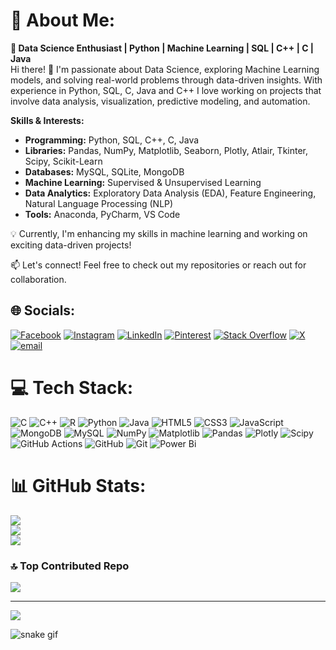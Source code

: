# 💫 About Me:
**🚀 Data Science Enthusiast | Python | Machine Learning | SQL | C++ | C | Java** </br>
Hi there! 👋 I'm passionate about Data Science, exploring Machine Learning models, and solving real-world problems through data-driven insights. With experience in Python, SQL, C, Java and C++ I love working on projects that involve data analysis, visualization, predictive modeling, and automation.

**Skills & Interests:** </br>
- **Programming:** Python, SQL, C++, C, Java </br>
- **Libraries:** Pandas, NumPy, Matplotlib, Seaborn, Plotly, Atlair, Tkinter, Scipy, Scikit-Learn </br>
- **Databases:** MySQL, SQLite, MongoDB </br>
- **Machine Learning:** Supervised & Unsupervised Learning </br>
- **Data Analytics:** Exploratory Data Analysis (EDA), Feature Engineering, Natural Language Processing (NLP) </br>
- **Tools:** Anaconda, PyCharm, VS Code </br>

💡 Currently, I'm enhancing my skills in machine learning and working on exciting data-driven projects! </br>

📫 Let's connect! Feel free to check out my repositories or reach out for collaboration. </br>


## 🌐 Socials:
[![Facebook](https://img.shields.io/badge/Facebook-%231877F2.svg?logo=Facebook&logoColor=white)](https://facebook.com/https://www.facebook.com/pandu.purushotham.77) [![Instagram](https://img.shields.io/badge/Instagram-%23E4405F.svg?logo=Instagram&logoColor=white)](https://instagram.com/https://www.instagram.com/mr__purushotham__jv/) [![LinkedIn](https://img.shields.io/badge/LinkedIn-%230077B5.svg?logo=linkedin&logoColor=white)](https://linkedin.com/in/https://www.linkedin.com/in/jvpurushotham/) [![Pinterest](https://img.shields.io/badge/Pinterest-%23E60023.svg?logo=Pinterest&logoColor=white)](https://pinterest.com/https://in.pinterest.com/pandupuushotham/) [![Stack Overflow](https://img.shields.io/badge/-Stackoverflow-FE7A16?logo=stack-overflow&logoColor=white)](https://stackoverflow.com/users/https://stackoverflow.com/users/22986006/purushotham-j-v) [![X](https://img.shields.io/badge/X-black.svg?logo=X&logoColor=white)](https://x.com/https://x.com/Purushothamjv) [![email](https://img.shields.io/badge/Email-D14836?logo=gmail&logoColor=white)](mailto:jvpurushotham31@gmail.com) 

# 💻 Tech Stack:
![C](https://img.shields.io/badge/c-%2300599C.svg?style=flat&logo=c&logoColor=white) ![C++](https://img.shields.io/badge/c++-%2300599C.svg?style=flat&logo=c%2B%2B&logoColor=white) ![R](https://img.shields.io/badge/r-%23276DC3.svg?style=flat&logo=r&logoColor=white) ![Python](https://img.shields.io/badge/python-3670A0?style=flat&logo=python&logoColor=ffdd54) ![Java](https://img.shields.io/badge/java-%23ED8B00.svg?style=flat&logo=openjdk&logoColor=white) ![HTML5](https://img.shields.io/badge/html5-%23E34F26.svg?style=flat&logo=html5&logoColor=white) ![CSS3](https://img.shields.io/badge/css3-%231572B6.svg?style=flat&logo=css3&logoColor=white) ![JavaScript](https://img.shields.io/badge/javascript-%23323330.svg?style=flat&logo=javascript&logoColor=%23F7DF1E) ![MongoDB](https://img.shields.io/badge/MongoDB-%234ea94b.svg?style=flat&logo=mongodb&logoColor=white) ![MySQL](https://img.shields.io/badge/mysql-4479A1.svg?style=flat&logo=mysql&logoColor=white) ![NumPy](https://img.shields.io/badge/numpy-%23013243.svg?style=flat&logo=numpy&logoColor=white) ![Matplotlib](https://img.shields.io/badge/Matplotlib-%23ffffff.svg?style=flat&logo=Matplotlib&logoColor=black) ![Pandas](https://img.shields.io/badge/pandas-%23150458.svg?style=flat&logo=pandas&logoColor=white) ![Plotly](https://img.shields.io/badge/Plotly-%233F4F75.svg?style=flat&logo=plotly&logoColor=white) ![Scipy](https://img.shields.io/badge/SciPy-%230C55A5.svg?style=flat&logo=scipy&logoColor=%white) ![GitHub Actions](https://img.shields.io/badge/github%20actions-%232671E5.svg?style=flat&logo=githubactions&logoColor=white) ![GitHub](https://img.shields.io/badge/github-%23121011.svg?style=flat&logo=github&logoColor=white) ![Git](https://img.shields.io/badge/git-%23F05033.svg?style=flat&logo=git&logoColor=white) ![Power Bi](https://img.shields.io/badge/power_bi-F2C811?style=flat&logo=powerbi&logoColor=black)
# 📊 GitHub Stats:
![](https://github-readme-stats.vercel.app/api?username=jvpurushotham&theme=dark&hide_border=false&include_all_commits=true&count_private=true)<br/>
![](https://github-readme-streak-stats.herokuapp.com/?user=jvpurushotham&theme=dark&hide_border=false)<br/>
![](https://github-readme-stats.vercel.app/api/top-langs/?username=jvpurushotham&theme=dark&hide_border=false&include_all_commits=true&count_private=true&layout=compact)

### 🔝 Top Contributed Repo
![](https://github-contributor-stats.vercel.app/api?username=jvpurushotham&limit=5&theme=dark&combine_all_yearly_contributions=true)

---
[![](https://visitcount.itsvg.in/api?id=jvpurushotham&icon=0&color=0)](https://visitcount.itsvg.in)

![snake gif](https://github.com/<your-username>/<your-username>/blob/output/github-snake.svg)

